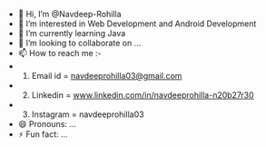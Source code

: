 - 👋 Hi, I’m @Navdeep-Rohilla
- 👀 I’m interested in Web Development and Android Development
- 🌱 I’m currently learning Java
- 💞️ I’m looking to collaborate on ...
- 📫 How to reach me :-
- 1) Email id = navdeeprohilla03@gmail.com
- 2) Linkedin = www.linkedin.com/in/navdeeprohilla-n20b27r30
- 3) Instagram = navdeeprohilla03
- 😄 Pronouns: ...
- ⚡ Fun fact: ...

<!---
NavdeepRohilla03/NavdeepRohilla03 is a ✨ special ✨ repository because its `README.md` (this file) appears on your GitHub profile.
You can click the Preview link to take a look at your changes.
--->
